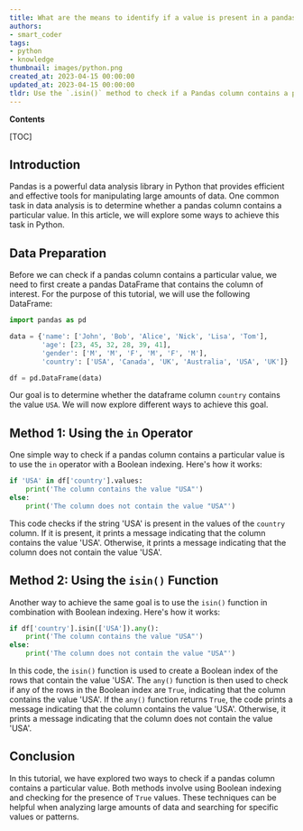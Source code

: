```yaml
---
title: What are the means to identify if a value is present in a pandas column?
authors:
- smart_coder
tags:
- python
- knowledge
thumbnail: images/python.png
created_at: 2023-04-15 00:00:00
updated_at: 2023-04-15 00:00:00
tldr: Use the `.isin()` method to check if a Pandas column contains a particular value or a list of values.
---
```


**Contents**

[TOC]

## Introduction

Pandas is a powerful data analysis library in Python that provides efficient and effective tools for manipulating large amounts of data. One common task in data analysis is to determine whether a pandas column contains a particular value. In this article, we will explore some ways to achieve this task in Python.

## Data Preparation

Before we can check if a pandas column contains a particular value, we need to first create a pandas DataFrame that contains the column of interest. For the purpose of this tutorial, we will use the following DataFrame:

``` python
import pandas as pd

data = {'name': ['John', 'Bob', 'Alice', 'Nick', 'Lisa', 'Tom'],
        'age': [23, 45, 32, 28, 39, 41],
        'gender': ['M', 'M', 'F', 'M', 'F', 'M'],
        'country': ['USA', 'Canada', 'UK', 'Australia', 'USA', 'UK']}

df = pd.DataFrame(data)
``` 

Our goal is to determine whether the dataframe column `country` contains the value `USA`. We will now explore different ways to achieve this goal.

## Method 1: Using the `in` Operator

One simple way to check if a pandas column contains a particular value is to use the `in` operator with a Boolean indexing. Here's how it works:

``` python
if 'USA' in df['country'].values:
    print('The column contains the value "USA"')
else:
    print('The column does not contain the value "USA"')
```

This code checks if the string 'USA' is present in the values of the `country` column. If it is present, it prints a message indicating that the column contains the value 'USA'. Otherwise, it prints a message indicating that the column does not contain the value 'USA'.

## Method 2: Using the `isin()` Function

Another way to achieve the same goal is to use the `isin()` function in combination with Boolean indexing. Here's how it works:

``` python
if df['country'].isin(['USA']).any():
    print('The column contains the value "USA"')
else:
    print('The column does not contain the value "USA"')
```

In this code, the `isin()` function is used to create a Boolean index of the rows that contain the value 'USA'. The `any()` function is then used to check if any of the rows in the Boolean index are `True`, indicating that the column contains the value 'USA'. If the `any()` function returns `True`, the code prints a message indicating that the column contains the value 'USA'. Otherwise, it prints a message indicating that the column does not contain the value 'USA'.

## Conclusion

In this tutorial, we have explored two ways to check if a pandas column contains a particular value. Both methods involve using Boolean indexing and checking for the presence of `True` values. These techniques can be helpful when analyzing large amounts of data and searching for specific values or patterns.
